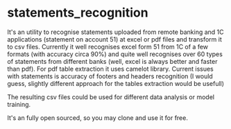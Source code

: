 # statements_recognition
It's an utility to recognise statements uploaded from remote banking and 1C applications (statement on account 51) at excel or pdf files and transform it to csv files.
Currently it well recognises excel form 51 from 1C of a few formats (with accuracy circa 90%) and quite well recognises over 60 types of statements from different banks (well, excel is always better and faster than pdf).
For pdf table extraction it uses camelot library.
Current issues with statements is accuracy of footers and headers recognition (I would guess, slightly different approach for the tables extraction would be usefull)

The resulting csv files could be used for different data analysis or model training.

It's an fully open sourced, so you may clone and use it for free.
